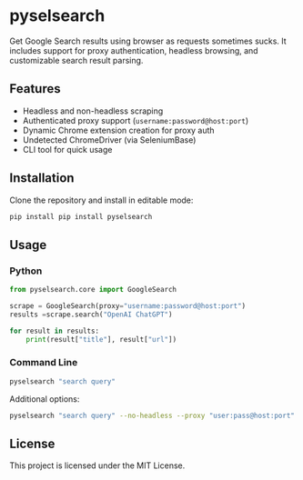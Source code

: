 # pyselsearch

Get Google Search results using browser as requests sometimes sucks. It includes support for proxy authentication, headless browsing, and customizable search result parsing.

## Features

- Headless and non-headless scraping
- Authenticated proxy support (`username:password@host:port`)
- Dynamic Chrome extension creation for proxy auth
- Undetected ChromeDriver (via SeleniumBase)
- CLI tool for quick usage

## Installation

Clone the repository and install in editable mode:

```bash
pip install pip install pyselsearch
```

## Usage

### Python

```python
from pyselsearch.core import GoogleSearch

scrape = GoogleSearch(proxy="username:password@host:port")
results =scrape.search("OpenAI ChatGPT")

for result in results:
    print(result["title"], result["url"])
```

### Command Line

```bash
pyselsearch "search query"
```

Additional options:

```bash
pyselsearch "search query" --no-headless --proxy "user:pass@host:port"
```

## License

This project is licensed under the MIT License.
